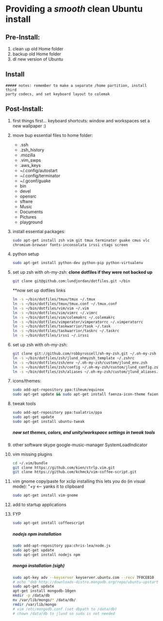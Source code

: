 # Providing a *smooth* clean Ubuntu install 

## Pre-Install:

1. clean up old Home folder
2. backup old Home folder
3. dl new version of Ubuntu

## Install
    ##### notes: remember to make a separate /home partition, install third
    party codecs, and set keyboard layout to colemak

## Post-Install:

1. first things first...
    keyboard shortcuts: window and workspaces
    set a new wallpaper :)

1. move bup essential files to home folder:
    - .ssh
    - .zsh_history
    - .mozilla
    - .vim_swps
    - .aws_keys
    - ~/.config/autostart
    - ~/.config/terminator
    - ~/.gconf/guake
    - bin
    - devel
    - opensrc
    - sftwre
    - Music
    - Documents
    - Pictures
    - playground

1. install essential packages:
    ```bash
    sudo apt-get install zsh vim git tmux terminator guake cmus vlc
    chromium-browser fonts-inconsolata irssi ctags screen
    ```

1. python setup
    ```bash
    sudo apt-get install python-dev python-pip python-virtualenv
    ```

1. set up zsh with oh-my-zsh:
    **clone dotfiles if they were not backed up**
    ```bash
    git clone git@github.com:lundjordan/dotfiles.git ~/bin
    ```

    **now set up dotfiles links
    ```bash
    ln -s ~/bin/dotfiles/tmux/tmux ~/.tmux
    ln -s ~/bin/dotfiles/tmux/tmux.conf ~/.tmux.conf
    ln -s ~/bin/dotfiles/vim/vim ~/.vim
    ln -s ~/bin/dotfiles/vim/vimrc ~/.vimrc
    ln -s ~/bin/dotfiles/vim/colemakrc ~/.colemakrc
    ln -s ~/bin/dotfiles/vimperator/vimperatorrc ~/.vimperatorrc
    ln -s ~/bin/dotfiles/taskwarrior/task ~/.task
    ln -s ~/bin/dotfiles/taskwarrior/taskrc ~/.taskrc
    ln -s ~/bin/dotfiles/irssi ~/.irssi
    ```

1. set up zsh with oh-my-zsh:
    ```bash
    git clone git://github.com/robbyrussell/oh-my-zsh.git ~/.oh-my-zsh
    ln -s ~/bin/dotfiles/zsh/jlund_ohmyzsh_template ~/.zshrc
    ln -s ~/bin/dotfiles/zsh/env ~/.oh-my-zsh/custom/jlund_env.zsh
    ln -s ~/bin/dotfiles/zsh/config ~/.oh-my-zsh/custom/jlund_config.zsh
    ln -s ~/bin/dotfiles/zsh/aliases ~/.oh-my-zsh/custom/jlund_aliases.zsh
    ```

1. icons/themes:
    ```bash
    sudo add-apt-repository ppa:tiheum/equinox
    sudo apt-get update && sudo apt-get install faenza-icon-theme faience-* 
    ```

1. tweak tools
    ```bash
    sudo add-apt-repository ppa:tualatrix/ppa
    sudo apt-get update
    sudo apt-get install ubuntu-tweak
    ```
    ##### now set themes, colors, and unity/workspace settings in tweak tools

1. other software
    skype google-music-manager SystemLoadIndicator

1. vim missing plugins
    ```bash
    cd ~/.vim/bundle
    git clone https://github.com/kien/ctrlp.vim.git
    git clone https://github.com/kchmck/vim-coffee-script.git
    ```

1. vim gnome copy/paste for xclip
    installing this lets you do (in visual mode): "+y <-- yanks it to clipboard
    ```bash
    sudo apt-get install vim-gnome
    ```

1. add to startup applications

1. FYP
    ```bash
    sudo apt-get install coffeescript
    ```

    ##### nodejs npm installation
    ```bash
    sudo add-apt-repository ppa:chris-lea/node.js
    sudo apt-get update
    sudo apt-get install nodejs npm
    ```

    ##### mongo installation (sigh)
    ```bash
    sudo apt-key adv --keyserver keyserver.ubuntu.com --recv 7F0CEB10
    # echo "deb http://downloads-distro.mongodb.org/repo/ubuntu-upstart dist 10gen" >> /etc/apt/sources.list.d/10gen.list
    sudo apt-get update
    apt-get install mongodb-10gen
    mkdir -p /data/db
    mv /var/lib/mongo/* /data/db/
    rmdir /var/lib/mongo
    # vim /etc/mongodb.conf (set dbpath to /data/db)
    # chown /data/db to jlund so sudo is not needed
    ```
